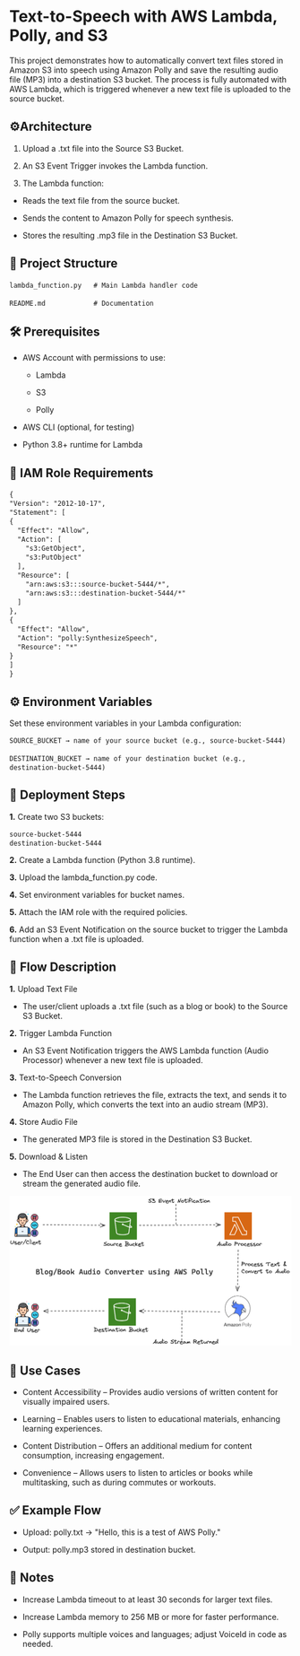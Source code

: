 
# Text-to-Speech with AWS Lambda, Polly, and S3

This project demonstrates how to automatically convert text files stored in Amazon S3 into speech using Amazon Polly and save the resulting audio file (MP3) into a destination S3 bucket. The process is fully automated with AWS Lambda, which is triggered whenever a new text file is uploaded to the source bucket.

## ⚙️Architecture

1. Upload a .txt file into the Source S3 Bucket.

2. An S3 Event Trigger invokes the Lambda function.

3. The Lambda function:

 * Reads the text file from the source bucket.

 * Sends the content to Amazon Polly for speech synthesis.

 * Stores the resulting .mp3 file in the Destination S3 Bucket.

## 📂 Project Structure

    lambda_function.py   # Main Lambda handler code

    README.md            # Documentation

## 🛠️ Prerequisites

* AWS Account with permissions to use:

  * Lambda

  * S3

   * Polly

* AWS CLI (optional, for testing)

* Python 3.8+ runtime for Lambda
## 🔑 IAM Role Requirements

    
    {
    "Version": "2012-10-17",
    "Statement": [
    {
      "Effect": "Allow",
      "Action": [
        "s3:GetObject",
        "s3:PutObject"
      ],
      "Resource": [
        "arn:aws:s3:::source-bucket-5444/*",
        "arn:aws:s3:::destination-bucket-5444/*"
      ]
    },
    {
      "Effect": "Allow",
      "Action": "polly:SynthesizeSpeech",
      "Resource": "*"
    }
    ]
    }

    

























## ⚙️ Environment Variables

Set these environment variables in your Lambda configuration:

    SOURCE_BUCKET → name of your source bucket (e.g., source-bucket-5444)

    DESTINATION_BUCKET → name of your destination bucket (e.g., destination-bucket-5444)
## 🚀 Deployment Steps

**1.** Create two S3 buckets:

    source-bucket-5444
    destination-bucket-5444

**2.** Create a Lambda function (Python 3.8 runtime).

**3.** Upload the lambda_function.py code.

**4.** Set environment variables for bucket names.

**5.** Attach the IAM role with the required policies.

**6.** Add an S3 Event Notification on the source bucket to       trigger the Lambda function when a .txt file is uploaded.
## 🔄 Flow Description

**1.** Upload Text File
* The user/client uploads a .txt file (such as a blog or book) to the Source S3 Bucket.

**2.** Trigger Lambda Function
* An S3 Event Notification triggers the AWS Lambda function (Audio Processor) whenever a new text file is uploaded.

**3.** Text-to-Speech Conversion
* The Lambda function retrieves the file, extracts the text, and sends it to Amazon Polly, which converts the text into an audio stream (MP3).

**4.** Store Audio File
* The generated MP3 file is stored in the Destination S3 Bucket.

**5.** Download & Listen
* The End User can then access the destination bucket to download or stream the generated audio file.


![App Screenshot](https://github.com/vivekshinde25/AWS-PROJECTS/blob/2cb497058a1776ed5499c1bd9d41fac6ec6330a1/Text-to-Speech%20with%20AWS%20Lambda%2C%20Polly%2C%20and%20S3/Screenshot%202025-08-24%20141359.png)

## 🎯 Use Cases


* Content Accessibility – Provides audio versions of written content for visually impaired users.

* Learning – Enables users to listen to educational materials, enhancing learning experiences.

* Content Distribution – Offers an additional medium for content consumption, increasing engagement.

* Convenience – Allows users to listen to articles or books while multitasking, such as during commutes or workouts.
## ✅ Example Flow

* Upload: polly.txt → "Hello, this is a test of AWS Polly."

* Output: polly.mp3 stored in destination bucket.
## 📝 Notes

* Increase Lambda timeout to at least 30 seconds for larger text files.

* Increase Lambda memory to 256 MB or more for faster performance.

* Polly supports multiple voices and languages; adjust VoiceId in code as needed.